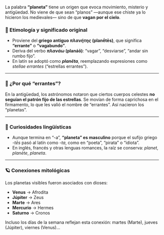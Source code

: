 La palabra **“planeta”** tiene un origen que evoca movimiento, misterio y antigüedad. No viene de que sean “planos” —aunque ese chiste ya lo hicieron los medievales— sino de que **vagan por el cielo**.

### 🌌 Etimología y significado original

- Proviene del **griego antiguo _πλανήτης_ (planḗtēs)**, que significa **“errante”** o **“vagabundo”**.
- Deriva del verbo **_πλανάω_ (planáō)**: “vagar”, “desviarse”, “andar sin rumbo fijo”.
- En latín se adoptó como **_planēta_**, reemplazando expresiones como _stellae errantes_ (“estrellas errantes”).

---

### 🔭 ¿Por qué “errantes”?

En la antigüedad, los astrónomos notaron que ciertos cuerpos celestes **no seguían el patrón fijo de las estrellas**. Se movían de forma caprichosa en el firmamento, lo que les valió el nombre de “errantes”. Así nacieron los “planetas”.

---

### 🧠 Curiosidades lingüísticas

- Aunque termina en “-a”, **“planeta” es masculino** porque el sufijo griego _-tēs_ pasó al latín como _-ta_, como en “poeta”, “pirata” o “idiota”.
- En inglés, francés y otras lenguas romances, la raíz se conserva: _planet_, _planète_, _planeta_.

---

### 🪐 Conexiones mitológicas

Los planetas visibles fueron asociados con dioses:
- **Venus** → Afrodita
- **Júpiter** → Zeus
- **Marte** → Ares
- **Mercurio** → Hermes
- **Saturno** → Cronos

Incluso los días de la semana reflejan esta conexión: martes (Marte), jueves (Júpiter), viernes (Venus)...

